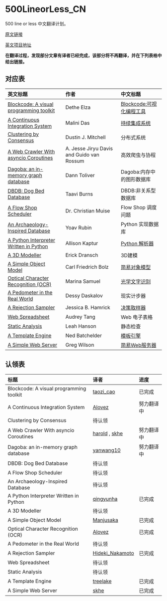 # 500LineorLess_CN
500 line or less 中文翻译计划。

[原文链接](http://aosabook.org/en/500L/)

[英文项目地址](https://github.com/aosabook/500lines/blob/master/README.md)

**在翻译过程，发现部分文章有译者已经完成，该部分将不再翻译，并在下列表格中给出链接。**

## 对应表

|英文标题|作者|中文标题|
|:------|:------|:------|
|[Blockcode: A visual programming toolkit](http://aosabook.org/en/500L/pages/a-continuous-integration-system.html)|Dethe Elza|[Blockcode:可视化编程工具](http://blog.csdn.net/code_for_fun/article/details/51898028)|
|[A Continuous Integration System](http://aosabook.org/en/500L/pages/a-continuous-integration-system.html)|Malini Das|[持续集成系统](https://github.com/HT524/500LineorLess_CN/blob/master/%E6%8C%81%E7%BB%AD%E9%9B%86%E6%88%90%E7%B3%BB%E7%BB%9F%20A%20Continuous%20Integration%20System/%E6%8C%81%E7%BB%AD%E9%9B%86%E6%88%90%E7%B3%BB%E7%BB%9F.md)|
|[Clustering by Consensus](http://aosabook.org/en/500L/pages/clustering-by-consensus.html)|Dustin J. Mitchell|分布式系统|
|[A Web Crawler With asyncio Coroutines](http://aosabook.org/en/500L/pages/a-web-crawler-with-asyncio-coroutines.html)|A. Jesse Jiryu Davis and Guido van Rossum|高效爬虫与协程|
|[Dagoba: an in-memory graph database](http://aosabook.org/en/500L/pages/dagoba-an-in-memory-graph-database.html)|Dann Toliver|Dagoba:内存中的图形数据库|
|[DBDB: Dog Bed Database](http://aosabook.org/en/500L/pages/dbdb-dog-bed-database.html)|Taavi Burns|DBDB:非关系型数据库|
|[A Flow Shop Scheduler](http://aosabook.org/en/500L/pages/a-flow-shop-scheduler.html)|Dr. Christian Muise|Flow Shop 调度问题|
|[An Archaeology-Inspired Database](http://aosabook.org/en/500L/pages/an-archaeology-inspired-database.html)|Yoav Rubin|Python 实现数据库|
|[	A Python Interpreter Written in Python](http://aosabook.org/en/500L/pages/a-python-interpreter-written-in-python.html)|Allison Kaptur|[Python 解析器](https://linux.cn/article-7753-1.html)|
|[A 3D Modeller](http://aosabook.org/en/500L/pages/a-3d-modeller.html)|Erick Dransch|3D建模|
|[	A Simple Object Model](http://aosabook.org/en/500L/pages/a-simple-object-model.html)|Carl Friedrich Bolz|[简易对象模型](http://manjusaka.itscoder.com/2016/12/15/A-Simple-Object-Model/)|
|[Optical Character Recognition (OCR)](http://aosabook.org/en/500L/pages/optical-character-recognition-ocr.html)|Marina Samuel|[光学文字识别](https://github.com/HT524/500LineorLess_CN/blob/master/%E5%85%89%E5%AD%A6%E6%96%87%E5%AD%97%E8%AF%86%E5%88%AB%20Optical%20Character%20Recognition%20(OCR)%2F%E5%85%89%E5%AD%A6%E6%96%87%E5%AD%97%E8%AF%86%E5%88%AB.md)|
|[A Pedometer in the Real World](http://aosabook.org/en/500L/pages/a-pedometer-in-the-real-world.html)|Dessy Daskalov|现实计步器|
|[	A Rejection Sampler](http://aosabook.org/en/500L/pages/a-rejection-sampler.html)|Jessica B. Hamrick|[决策取样器](https://github.com/HT524/500LineorLess_CN/blob/master/%E5%86%B3%E7%AD%96%E9%87%87%E6%A0%B7%E5%99%A8_A_Rejection_Sampler/%E5%86%B3%E7%AD%96%E9%87%87%E6%A0%B7%E5%99%A8_A_Rejection_Sampler.md)|
|[	Web Spreadsheet](http://aosabook.org/en/500L/pages/web-spreadsheet.html)|Audrey Tang|Web 电子表格|
|[Static Analysis](http://aosabook.org/en/500L/pages/static-analysis.html)|Leah Hanson|静态检查|
|[A Template Engine](http://aosabook.org/en/500L/pages/a-template-engine.html)|Ned Batchelder|[模板引擎](http://www.jianshu.com/p/b5d4aa45e771)|
|[	A Simple Web Server](http://aosabook.org/en/500L/pages/a-simple-web-server.html)|Greg Wilson|[简易Web服务器](https://github.com/HT524/500LineorLess_CN/blob/master/%E7%AE%80%E6%98%93web%E6%9C%8D%E5%8A%A1%E5%99%A8%20A%20simple%20web%20server/%E7%AE%80%E6%98%93web%E6%9C%8D%E5%8A%A1%E5%99%A8.md)|

## 认领表

|标题|译者|进度|
|:------|:------|:------|
|Blockcode: A visual programming toolkit|[taozi_cao](http://my.csdn.net/cwt8805)|已完成|
|A Continuous Integration System|[Alovez](https://github.com/Alovez)|努力翻译中|
|Clustering by Consensus|待认领||
|A Web Crawler With asyncio Coroutines|[harold](https://github.com/haroldrandom) , [skhe](https://github.com/skhe)|努力翻译中|
|Dagoba: an in-memory graph database|[yanwang10](https://github.com/yanwang10)|努力翻译中|
|DBDB: Dog Bed Database|待认领||
|A Flow Shop Scheduler|待认领||
|An Archaeology-Inspired Database|待认领||
|A Python Interpreter Written in Python|[qingyunha](https://github.com/qingyunha)|已完成|
|A 3D Modeller|待认领||
|A Simple Object Model|[Manjusaka](http://manjusaka.itscoder.com/)|已完成|
|Optical Character Recognition (OCR)|[Alovez](https://github.com/Alovez)|已完成|
|A Pedometer in the Real World|待认领||
|A Rejection Sampler|[Hideki_Nakamoto](https://github.com/inamoto85)|已完成|
|Web Spreadsheet|待认领||
|Static Analysis|待认领||
|A Template Engine|[treelake](http://www.jianshu.com/users/66f24f2c0f36/latest_articles)|已完成|
|A Simple Web Server|[skhe](https://github.com/skhe)|已完成|


